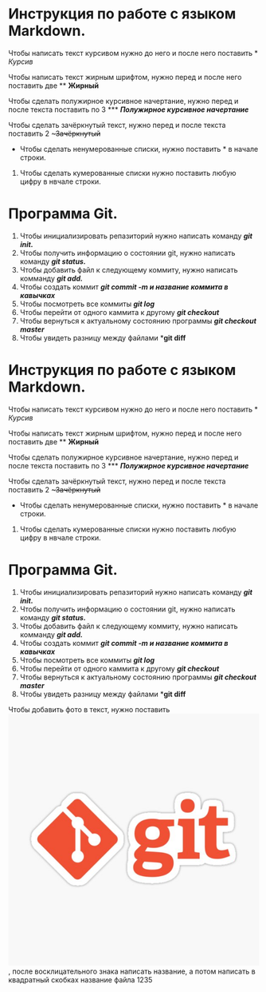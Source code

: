 # Инструкция по работе с языком Markdown.

Чтобы написать текст курсивом нужно до него и после него поставить * *Курсив*

Чтобы написать текст жирным шрифтом, нужно перед и после него поставить две ** **Жирный**

Чтобы сделать полужирное курсивное начертание, нужно перед и после текста поставить по 3 ***  ***Полужирное курсивное начертание***

Чтобы сделать зачёркнутый текст, нужно перед и после текста поставить 2 ~~~Зачёркнутый~~

* Чтобы сделать ненумерованные списки, нужно поставить * в начале строки.

1. Чтобы сделать кумерованные списки нужно поставить любую цифру в нвчале строки.

# Программа Git.

1. Чтобы инициализировать репазиторий нужно написать команду ***git init.***
2. Чтобы получить информацию о состоянии git, нужно написать команду ***git status.***
3. Чтобы добавить файл к следующему коммиту, нужно написать комманду ***git add.***
4. Чтобы создать коммит ***git commit -m и название коммита в кавычках***
5. Чтобы посмотреть все коммиты ***git log***
6. Чтобы перейти от одного каммита к другому ***git checkout***
7. Чтобы вернуться к актуальному состоянию программы ***git checkout master***
8. Чтобы увидеть разницу между файлами ***git diff**

# Инструкция по работе с языком Markdown.

Чтобы написать текст курсивом нужно до него и после него поставить * *Курсив*

Чтобы написать текст жирным шрифтом, нужно перед и после него поставить две ** **Жирный**

Чтобы сделать полужирное курсивное начертание, нужно перед и после текста поставить по 3 ***  ***Полужирное курсивное начертание***

Чтобы сделать зачёркнутый текст, нужно перед и после текста поставить 2 ~~~Зачёркнутый~~

* Чтобы сделать ненумерованные списки, нужно поставить * в начале строки.

1. Чтобы сделать кумерованные списки нужно поставить любую цифру в нвчале строки.

# Программа Git.

1. Чтобы инициализировать репазиторий нужно написать команду ***git init.***
2. Чтобы получить информацию о состоянии git, нужно написать команду ***git status.***
3. Чтобы добавить файл к следующему коммиту, нужно написать комманду ***git add.***
4. Чтобы создать коммит ***git commit -m и название коммита в кавычках***
5. Чтобы посмотреть все коммиты ***git log***
6. Чтобы перейти от одного каммита к другому ***git checkout***
7. Чтобы вернуться к актуальному состоянию программы ***git checkout master***
8. Чтобы увидеть разницу между файлами ***git diff**

Чтобы добавить фото в текст, нужно поставить ![фото](st%2Csmall%2C507x507-pad%2C600x600%2Cf8f8f8.jpg), после восклицательного знака написать название, а потом написать в квадратный скобках название файла
1235